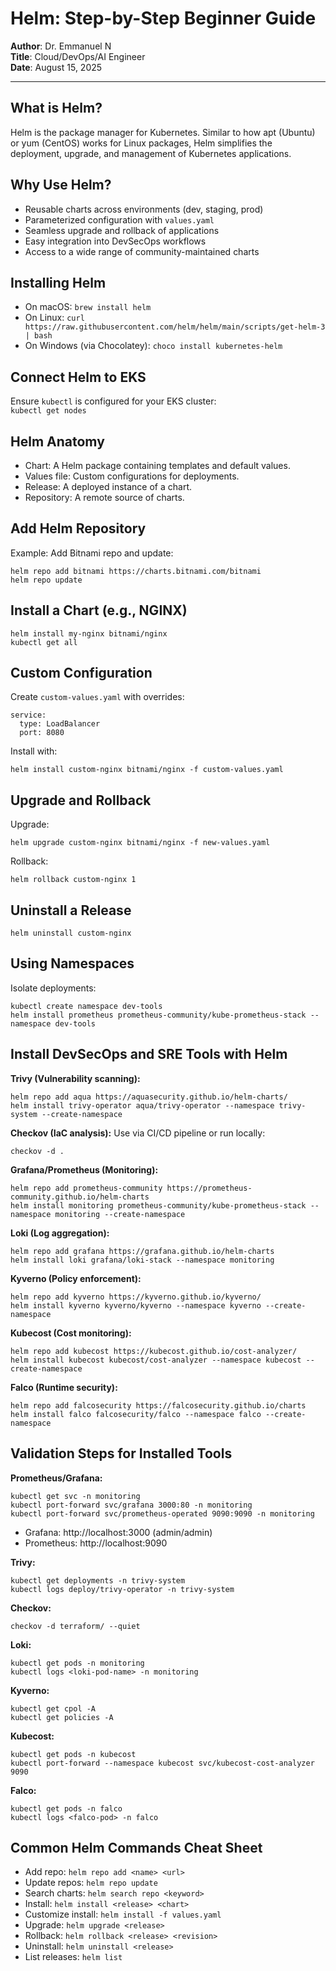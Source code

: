 # Helm: Step-by-Step Beginner Guide
**Author**: Dr. Emmanuel N  
**Title**: Cloud/DevOps/AI Engineer  
**Date**: August 15, 2025

---

## What is Helm?
Helm is the package manager for Kubernetes. Similar to how apt (Ubuntu) or yum (CentOS) works for Linux packages, Helm simplifies the deployment, upgrade, and management of Kubernetes applications.


## Why Use Helm?
- Reusable charts across environments (dev, staging, prod)
- Parameterized configuration with `values.yaml`
- Seamless upgrade and rollback of applications
- Easy integration into DevSecOps workflows
- Access to a wide range of community-maintained charts


## Installing Helm
- On macOS: `brew install helm`
- On Linux: `curl https://raw.githubusercontent.com/helm/helm/main/scripts/get-helm-3 | bash`
- On Windows (via Chocolatey): `choco install kubernetes-helm`


## Connect Helm to EKS
Ensure `kubectl` is configured for your EKS cluster:  
`kubectl get nodes`


## Helm Anatomy
- Chart: A Helm package containing templates and default values.  
- Values file: Custom configurations for deployments.  
- Release: A deployed instance of a chart.  
- Repository: A remote source of charts.


## Add Helm Repository
Example: Add Bitnami repo and update:  
```
helm repo add bitnami https://charts.bitnami.com/bitnami
helm repo update
```


## Install a Chart (e.g., NGINX)
```
helm install my-nginx bitnami/nginx
kubectl get all
```


## Custom Configuration
Create `custom-values.yaml` with overrides:  
```
service:
  type: LoadBalancer
  port: 8080
```
Install with:  
```
helm install custom-nginx bitnami/nginx -f custom-values.yaml
```


## Upgrade and Rollback
Upgrade:  
```
helm upgrade custom-nginx bitnami/nginx -f new-values.yaml
```
Rollback:  
```
helm rollback custom-nginx 1
```


## Uninstall a Release
```
helm uninstall custom-nginx
```


## Using Namespaces
Isolate deployments:  
```
kubectl create namespace dev-tools
helm install prometheus prometheus-community/kube-prometheus-stack --namespace dev-tools
```


## Install DevSecOps and SRE Tools with Helm
**Trivy (Vulnerability scanning):**  
```
helm repo add aqua https://aquasecurity.github.io/helm-charts/
helm install trivy-operator aqua/trivy-operator --namespace trivy-system --create-namespace
```

**Checkov (IaC analysis):** Use via CI/CD pipeline or run locally:  
```
checkov -d .
```

**Grafana/Prometheus (Monitoring):**  
```
helm repo add prometheus-community https://prometheus-community.github.io/helm-charts
helm install monitoring prometheus-community/kube-prometheus-stack --namespace monitoring --create-namespace
```

**Loki (Log aggregation):**  
```
helm repo add grafana https://grafana.github.io/helm-charts
helm install loki grafana/loki-stack --namespace monitoring
```

**Kyverno (Policy enforcement):**  
```
helm repo add kyverno https://kyverno.github.io/kyverno/
helm install kyverno kyverno/kyverno --namespace kyverno --create-namespace
```

**Kubecost (Cost monitoring):**  
```
helm repo add kubecost https://kubecost.github.io/cost-analyzer/
helm install kubecost kubecost/cost-analyzer --namespace kubecost --create-namespace
```

**Falco (Runtime security):**  
```
helm repo add falcosecurity https://falcosecurity.github.io/charts
helm install falco falcosecurity/falco --namespace falco --create-namespace
```


## Validation Steps for Installed Tools
**Prometheus/Grafana:**  
```
kubectl get svc -n monitoring
kubectl port-forward svc/grafana 3000:80 -n monitoring
kubectl port-forward svc/prometheus-operated 9090:9090 -n monitoring
```
- Grafana: http://localhost:3000 (admin/admin)  
- Prometheus: http://localhost:9090  

**Trivy:**  
```
kubectl get deployments -n trivy-system
kubectl logs deploy/trivy-operator -n trivy-system
```

**Checkov:**  
```
checkov -d terraform/ --quiet
```

**Loki:**  
```
kubectl get pods -n monitoring
kubectl logs <loki-pod-name> -n monitoring
```

**Kyverno:**  
```
kubectl get cpol -A
kubectl get policies -A
```

**Kubecost:**  
```
kubectl get pods -n kubecost
kubectl port-forward --namespace kubecost svc/kubecost-cost-analyzer 9090
```

**Falco:**  
```
kubectl get pods -n falco
kubectl logs <falco-pod> -n falco
```


## Common Helm Commands Cheat Sheet
- Add repo: `helm repo add <name> <url>`  
- Update repos: `helm repo update`  
- Search charts: `helm search repo <keyword>`  
- Install: `helm install <release> <chart>`  
- Customize install: `helm install -f values.yaml`  
- Upgrade: `helm upgrade <release>`  
- Rollback: `helm rollback <release> <revision>`  
- Uninstall: `helm uninstall <release>`  
- List releases: `helm list`

